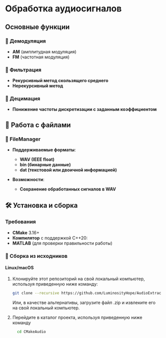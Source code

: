 #   Обработка аудиосигналов

##  Основные функции

### 🔎 Демодуляция
- **AM** (амплитудная модуляция)
- **FM** (частотная модуляция)

### 🔎 Фильтрация
- **Рекурсивный метод скользящего среднего**
- **Нерекурсивный метод**

### 🔎 Децимация
- **Понижение частоты дискретизации с заданным коэффициентом**

## 📂 Работа с файлами
### 🔎 FileManager
- **Поддерживаемые форматы**:
  - **WAV (IEEE float)**
  - **bin (бинарные данные)**
  - **dat (текстовой или двоичной информацией)**
  
- **Возможности**:
  - **Сохранение обработанных сигналов в WAV**
## 🛠️ Установка и сборка

### Требования
- **CMake** 3.16+
- **Компилятор** с поддержкой C++20:
- **MATLAB** (для проверки правильности работы)
### 🔧 Сборка из исходников
#### Linux/macOS
1. Клонируйте этот репозиторий на свой локальный компьютер, используя приведенную ниже команду:

   ```bash
   git clone --recursive https://github.com/LuminosityHope/AudioExtraction.git
   ```
    Или, в качестве альтернативы, загрузите файл .zip и извлеките его на свой локальный компьютер.
  
2. Перейдите в каталог проекта, используя приведенную ниже команду

   ```bash
     cd CMakeAudio
   ```
